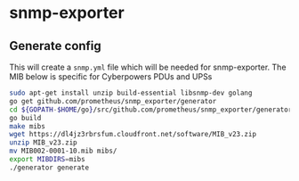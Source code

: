 # snmp-exporter

## Generate config

This will create a `snmp.yml` file which will be needed for snmp-exporter. The MIB below is specific for Cyberpowers PDUs and UPSs

```bash
sudo apt-get install unzip build-essential libsnmp-dev golang
go get github.com/prometheus/snmp_exporter/generator
cd ${GOPATH-$HOME/go}/src/github.com/prometheus/snmp_exporter/generator
go build
make mibs
wget https://dl4jz3rbrsfum.cloudfront.net/software/MIB_v23.zip
unzip MIB_v23.zip
mv MIB002-0001-10.mib mibs/
export MIBDIRS=mibs
./generator generate
```

